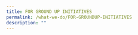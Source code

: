 ```yaml
---
title: FOR GROUND UP INITIATIVES
permalink: /what-we-do/FOR-GROUNDUP-INITIATIVES
description: ""
---
```

